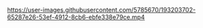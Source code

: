 

https://user-images.githubusercontent.com/5785670/193203702-65287e26-53ef-4912-8cb6-ebfe338e79ce.mp4

